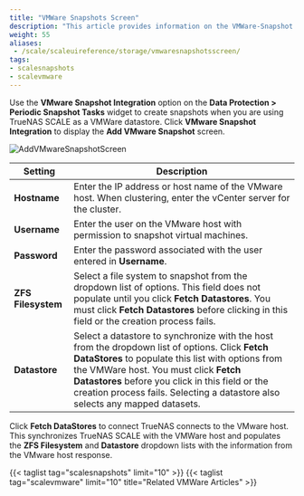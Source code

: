 ```yaml
---
title: "VMWare Snapshots Screen"
description: "This article provides information on the VMWare-Snapshot Add screen settings and functions."
weight: 55
aliases:
 - /scale/scaleuireference/storage/vmwaresnapshotsscreen/
tags:
- scalesnapshots
- scalevmware
---
```



Use the **VMware Snapshot Integration** option on the **Data Protection > Periodic Snapshot Tasks** widget to create snapshots when you are using TrueNAS SCALE as a VMWare datastore. 
Click  **VMware Snapshot Integration** to display the **Add VMware Snapshot** screen.

![AddVMwareSnapshotScreen](/images/SCALE/22.12/emptyvmwaresnapshotadd.png "Add VMware Snapshot Screen")


| Setting | Description |
|---------|-------------|
| **Hostname** | Enter the IP address or host name of the VMware host. When clustering, enter the vCenter server for the cluster. |
| **Username** | Enter the user on the VMware host with permission to snapshot virtual machines. |
| **Password** | Enter the password associated with the user entered in **Username**. |
| **ZFS Filesystem** | Select a file system to snapshot from the dropdown list of options. This field does not populate until you click **Fetch Datastores**. You must click **Fetch Datastores** before clicking in this field or the creation process fails. |
| **Datastore** | Select a datastore to synchronize with the host from the dropdown list of options. Click **Fetch DataStores** to populate this list with options from the VMWare host. You must click **Fetch Datastores** before you click in this field or the creation process fails. Selecting a datastore also selects any mapped datasets. |

Click **Fetch DataStores** to connect TrueNAS connects to the VMware host. 
This synchronizes TrueNAS SCALE with the VMWare host and populates the **ZFS Filesystem** and **Datastore** dropdown lists with the information from the VMware host response.

{{< taglist tag="scalesnapshots" limit="10" >}}
{{< taglist tag="scalevmware" limit="10" title="Related VMWare Articles" >}}
